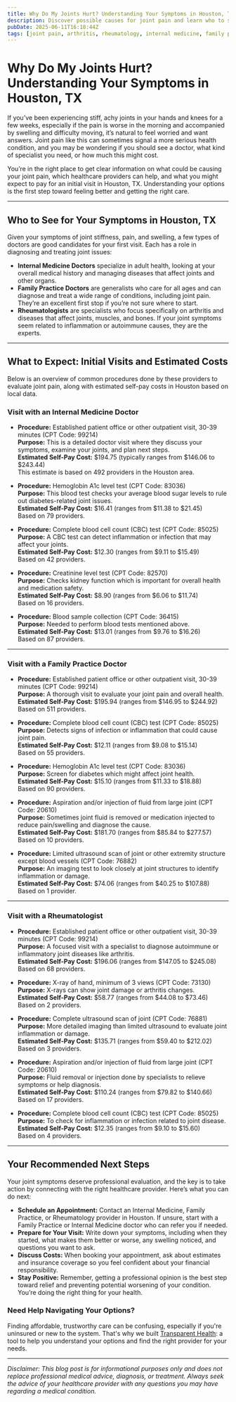 ```yaml
---
title: Why Do My Joints Hurt? Understanding Your Symptoms in Houston, TX  
description: Discover possible causes for joint pain and learn who to see and estimated costs for care in Houston, TX.  
pubDate: 2025-06-11T16:18:44Z
tags: [joint pain, arthritis, rheumatology, internal medicine, family practice, Houston healthcare, healthcare costs]  
---
```


# Why Do My Joints Hurt? Understanding Your Symptoms in Houston, TX

If you’ve been experiencing stiff, achy joints in your hands and knees for a few weeks, especially if the pain is worse in the morning and accompanied by swelling and difficulty moving, it’s natural to feel worried and want answers. Joint pain like this can sometimes signal a more serious health condition, and you may be wondering if you should see a doctor, what kind of specialist you need, or how much this might cost.

You’re in the right place to get clear information on what could be causing your joint pain, which healthcare providers can help, and what you might expect to pay for an initial visit in Houston, TX. Understanding your options is the first step toward feeling better and getting the right care.

---

## Who to See for Your Symptoms in Houston, TX

Given your symptoms of joint stiffness, pain, and swelling, a few types of doctors are good candidates for your first visit. Each has a role in diagnosing and treating joint issues:

- **Internal Medicine Doctors** specialize in adult health, looking at your overall medical history and managing diseases that affect joints and other organs.
- **Family Practice Doctors** are generalists who care for all ages and can diagnose and treat a wide range of conditions, including joint pain. They’re an excellent first stop if you’re not sure where to start.
- **Rheumatologists** are specialists who focus specifically on arthritis and diseases that affect joints, muscles, and bones. If your joint symptoms seem related to inflammation or autoimmune causes, they are the experts.

---

## What to Expect: Initial Visits and Estimated Costs

Below is an overview of common procedures done by these providers to evaluate joint pain, along with estimated self-pay costs in Houston based on local data.

### Visit with an Internal Medicine Doctor

- **Procedure:** Established patient office or other outpatient visit, 30-39 minutes (CPT Code: 99214)  
  **Purpose:** This is a detailed doctor visit where they discuss your symptoms, examine your joints, and plan next steps.  
  **Estimated Self-Pay Cost:** $194.75 (typically ranges from $146.06 to $243.44)  
  This estimate is based on 492 providers in the Houston area.

- **Procedure:** Hemoglobin A1c level test (CPT Code: 83036)  
  **Purpose:** This blood test checks your average blood sugar levels to rule out diabetes-related joint issues.  
  **Estimated Self-Pay Cost:** $16.41 (ranges from $11.38 to $21.45)  
  Based on 79 providers.

- **Procedure:** Complete blood cell count (CBC) test (CPT Code: 85025)  
  **Purpose:** A CBC test can detect inflammation or infection that may affect your joints.  
  **Estimated Self-Pay Cost:** $12.30 (ranges from $9.11 to $15.49)  
  Based on 42 providers.

- **Procedure:** Creatinine level test (CPT Code: 82570)  
  **Purpose:** Checks kidney function which is important for overall health and medication safety.  
  **Estimated Self-Pay Cost:** $8.90 (ranges from $6.06 to $11.74)  
  Based on 16 providers.

- **Procedure:** Blood sample collection (CPT Code: 36415)  
  **Purpose:** Needed to perform blood tests mentioned above.  
  **Estimated Self-Pay Cost:** $13.01 (ranges from $9.76 to $16.26)  
  Based on 87 providers.

---

### Visit with a Family Practice Doctor

- **Procedure:** Established patient office or other outpatient visit, 30-39 minutes (CPT Code: 99214)  
  **Purpose:** A thorough visit to evaluate your joint pain and overall health.  
  **Estimated Self-Pay Cost:** $195.94 (ranges from $146.95 to $244.92)  
  Based on 511 providers.

- **Procedure:** Complete blood cell count (CBC) test (CPT Code: 85025)  
  **Purpose:** Detects signs of infection or inflammation that could cause joint pain.  
  **Estimated Self-Pay Cost:** $12.11 (ranges from $9.08 to $15.14)  
  Based on 55 providers.

- **Procedure:** Hemoglobin A1c level test (CPT Code: 83036)  
  **Purpose:** Screen for diabetes which might affect joint health.  
  **Estimated Self-Pay Cost:** $15.10 (ranges from $11.33 to $18.88)  
  Based on 90 providers.

- **Procedure:** Aspiration and/or injection of fluid from large joint (CPT Code: 20610)  
  **Purpose:** Sometimes joint fluid is removed or medication injected to reduce pain/swelling and diagnose the cause.  
  **Estimated Self-Pay Cost:** $181.70 (ranges from $85.84 to $277.57)  
  Based on 10 providers.

- **Procedure:** Limited ultrasound scan of joint or other extremity structure except blood vessels (CPT Code: 76882)  
  **Purpose:** An imaging test to look closely at joint structures to identify inflammation or damage.  
  **Estimated Self-Pay Cost:** $74.06 (ranges from $40.25 to $107.88)  
  Based on 1 provider.

---

### Visit with a Rheumatologist

- **Procedure:** Established patient office or other outpatient visit, 30-39 minutes (CPT Code: 99214)  
  **Purpose:** A focused visit with a specialist to diagnose autoimmune or inflammatory joint diseases like arthritis.  
  **Estimated Self-Pay Cost:** $196.06 (ranges from $147.05 to $245.08)  
  Based on 68 providers.

- **Procedure:** X-ray of hand, minimum of 3 views (CPT Code: 73130)  
  **Purpose:** X-rays can show joint damage or arthritis changes.  
  **Estimated Self-Pay Cost:** $58.77 (ranges from $44.08 to $73.46)  
  Based on 2 providers.

- **Procedure:** Complete ultrasound scan of joint (CPT Code: 76881)  
  **Purpose:** More detailed imaging than limited ultrasound to evaluate joint inflammation or damage.  
  **Estimated Self-Pay Cost:** $135.71 (ranges from $59.40 to $212.02)  
  Based on 3 providers.

- **Procedure:** Aspiration and/or injection of fluid from large joint (CPT Code: 20610)  
  **Purpose:** Fluid removal or injection done by specialists to relieve symptoms or help diagnosis.  
  **Estimated Self-Pay Cost:** $110.24 (ranges from $79.82 to $140.66)  
  Based on 17 providers.

- **Procedure:** Complete blood cell count (CBC) test (CPT Code: 85025)  
  **Purpose:** To check for inflammation or infection related to joint disease.  
  **Estimated Self-Pay Cost:** $12.35 (ranges from $9.10 to $15.60)  
  Based on 4 providers.

---

## Your Recommended Next Steps

Your joint symptoms deserve professional evaluation, and the key is to take action by connecting with the right healthcare provider. Here’s what you can do next:

- **Schedule an Appointment:** Contact an Internal Medicine, Family Practice, or Rheumatology provider in Houston. If unsure, start with a Family Practice or Internal Medicine doctor who can refer you if needed.
- **Prepare for Your Visit:** Write down your symptoms, including when they started, what makes them better or worse, any swelling noticed, and questions you want to ask.
- **Discuss Costs:** When booking your appointment, ask about estimates and insurance coverage so you feel confident about your financial responsibility.
- **Stay Positive:** Remember, getting a professional opinion is the best step toward relief and preventing potential worsening of your condition. You’re doing the right thing for your health.

### Need Help Navigating Your Options?

Finding affordable, trustworthy care can be confusing, especially if you're uninsured or new to the system. That's why we built [Transparent Health](https://transparenthealth.ai): a tool to help you understand your options and find the right provider for your needs.

---

*Disclaimer: This blog post is for informational purposes only and does not replace professional medical advice, diagnosis, or treatment. Always seek the advice of your healthcare provider with any questions you may have regarding a medical condition.*
